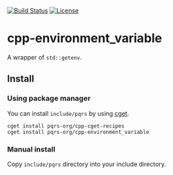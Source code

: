 [![Build Status](https://travis-ci.org/pqrs-org/cpp-environment_variable.svg?branch=master)](https://travis-ci.org/pqrs-org/cpp-environment_variable)
[![License](https://img.shields.io/badge/license-Boost%20Software%20License-blue.svg)](https://github.com/pqrs-org/cpp-environment_variable/blob/master/LICENSE.md)

# cpp-environment_variable

A wrapper of `std::getenv`.

## Install

### Using package manager

You can install `include/pqrs` by using [cget](https://github.com/pfultz2/cget).

```shell
cget install pqrs-org/cpp-cget-recipes
cget install pqrs-org/cpp-environment_variable
```

### Manual install

Copy `include/pqrs` directory into your include directory.
